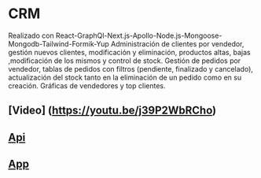 # CRM
Realizado con React-GraphQl-Next.js-Apollo-Node.js-Mongoose-Mongodb-Tailwind-Formik-Yup
Administración de clientes por vendedor, gestión nuevos clientes, modificación y eliminación, productos altas, bajas ,modificación de los mismos y control de stock. 
Gestión de pedidos por vendedor, tablas de pedidos con filtros (pendiente, finalizado y cancelado), actualización del stock tanto en la eliminación de un pedido como en su creación.
Gráficas de vendedores y top clientes.


## [Video] (https://youtu.be/j39P2WbRCho)

## [Api](crm-api/README.md)

## [App](crm-app/README.md)
